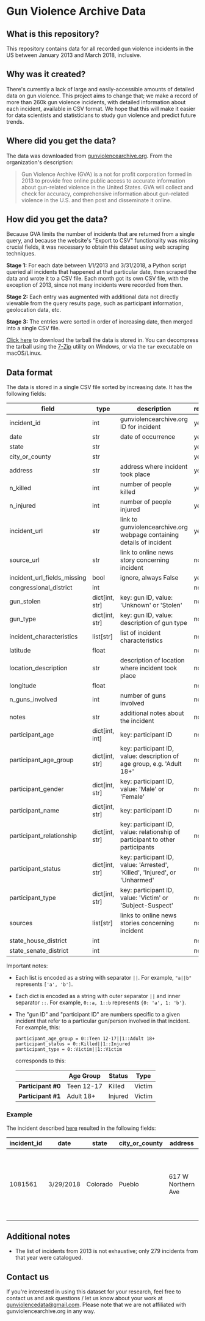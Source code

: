 # Gun Violence Archive Data

## What is this repository?

This repository contains data for all recorded gun violence incidents in the US between January 2013 and March 2018, inclusive.

## Why was it created?

There's currently a lack of large and easily-accessible amounts of detailed data on gun violence. This project aims to change that; we make a record of more than 260k gun violence incidents, with detailed information about each incident, available in CSV format. We hope that this will make it easier for data scientists and statisticians to study gun violence and predict future trends.

## Where did you get the data?

The data was downloaded from [gunviolencearchive.org](http://www.gunviolencearchive.org/). From the organization's description:

> Gun Violence Archive (GVA) is a not for profit corporation formed in 2013 to provide free online public access to accurate information about gun-related violence in the United States. GVA will collect and check for accuracy, comprehensive information about gun-related violence in the U.S. and then post and disseminate it online.

## How did you get the data?

Because GVA limits the number of incidents that are returned from a single query, and because the website's "Export to CSV" functionality was missing crucial fields, it was necessary to obtain this dataset using web scraping techniques.

**Stage 1:** For each date between 1/1/2013 and 3/31/2018, a Python script queried all incidents that happened at that particular date, then scraped the data and wrote it to a CSV file. Each month got its own CSV file, with the exception of 2013, since not many incidents were recorded from then.

**Stage 2:** Each entry was augmented with additional data not directly viewable from the query results page, such as participant information, geolocation data, etc.

**Stage 3:** The entries were sorted in order of increasing date, then merged into a single CSV file.

[Click here] to download the tarball the data is stored in. You can decompress the tarball using the [7-Zip] utility on Windows, or via the `tar` executable on macOS/Linux.

[Click here]: DATA_01-2013_03-2018.tar.gz
[7-Zip]: https://www.7-zip.org/

## Data format

The data is stored in a single CSV file sorted by increasing date. It has the following fields:

| field                   | type         | description                                                               | required? |
|-----------------------------|------------------|-------------------------------------------------------------------------------|---------------|
| incident_id                 | int              |                 gunviolencearchive.org ID for incident                        | yes           |
| date                        | str              |                           date of occurrence                                  | yes           |
| state                       | str              |                                                                               | yes           |
| city_or_county              | str              |                                                                               | yes           |
| address                     | str              | address where incident took place                                             | yes           |
| n_killed                    | int              | number of people killed                                                       | yes           |
| n_injured                   | int              | number of people injured                                                      | yes           |
| incident_url                | str              | link to gunviolencearchive.org webpage containing details of incident         | yes           |
| source_url                  | str              | link to online news story concerning incident                                 | no            |
| incident_url_fields_missing | bool             | ignore, always False                                                          | yes           |
| congressional_district      | int              |                                                                               | no            |
| gun_stolen                  | dict[int, str] | key: gun ID, value: 'Unknown' or 'Stolen'                                     | no            |
| gun_type                    | dict[int, str] | key: gun ID, value: description of gun type                                   | no            |
| incident_characteristics    | list[str]        | list of incident characteristics                                              | no            |
| latitude                    | float            |                                                                               | no            |
| location_description        | str              | description of location where incident took place                             | no            |
| longitude                   | float            |                                                                               | no            |
| n_guns_involved             | int              | number of guns involved                                                       | no            |
| notes                       | str              | additional notes about the incident                                           | no            |
| participant_age             | dict[int, int] | key: participant ID                                                           | no            |
| participant_age_group       | dict[int, str] | key: participant ID, value: description of age group, e.g. 'Adult 18+'        | no            |
| participant_gender          | dict[int, str] | key: participant ID, value: 'Male' or 'Female'                                | no            |
| participant_name            | dict[int, str] | key: participant ID                                                           | no            |
| participant_relationship    | dict[int, str] | key: participant ID, value: relationship of participant to other participants | no            |
| participant_status          | dict[int, str] | key: participant ID, value: 'Arrested', 'Killed', 'Injured', or 'Unharmed'    | no            |
| participant_type            | dict[int, str] | key: participant ID, value: 'Victim' or 'Subject-Suspect'                     | no            |
| sources                     | list[str]        | links to online news stories concerning incident                              | no            |
| state_house_district        | int              |                                                                               | no            |
| state_senate_district       | int              |                                                                               | no            |

Important notes:

- Each list is encoded as a string with separator `||`. For example, `"a||b"` represents `['a', 'b']`.
- Each dict is encoded as a string with outer separator `||` and inner separator `::`. For example, `0::a, 1::b` represents `{0: 'a', 1: 'b'}`.
- The "gun ID" and "participant ID" are numbers specific to a given incident that refer to a particular gun/person involved in that incident. For example, this:

  ```
  participant_age_group = 0::Teen 12-17||1::Adult 18+
  participant_status = 0::Killed||1::Injured
  participant_type = 0::Victim||1::Victim
  ```

  corresponds to this:

  |                    | Age Group | Status | Type |
  |--------------------|---------------|------------|----------|
  | **Participant #0** | Teen 12-17    | Killed     | Victim   |
  | **Participant #1** | Adult 18+     | Injured    | Victim   |

### Example

The incident described [here](http://www.gunviolencearchive.org/incident/1081561) resulted in the following fields:

| incident_id | date | state | city_or_county | address | n_killed | n_injured | incident_url | source_url | incident_url_fields_missing | congressional_district | gun_stolen | gun_type | incident_characteristics | latitude | location_description | longitude | n_guns_involved | notes | participant_age | participant_age_group | participant_gender | participant_name | participant_relationship | participant_status | participant_type | sources | state_house_district | state_senate_district |
|-------------|------|-------|----------------|---------|----------|-----------|--------------|------------|-----------------------------|------------------------|------------|----------|--------------------------|----------|----------------------|-----------|-----------------|-------|-----------------|-----------------------|--------------------|------------------|--------------------------|--------------------|------------------|---------|----------------------|-----------------------|
| 1081561 | 3/29/2018 | Colorado | Pueblo | 617 W Northern Ave | 0 | 0 | http://www.gunviolencearchive.org/incident/1081561 | https://www.chieftain.com/news/crime/pueblo-sheriff-seizes-illegal-guns-drugs-cash-in-bessemer-building/article_436d713a-4be6-565f-a919-747ab83e66df.html | False | 3 | 0::Stolen\|\|1::Unknown\|\|2::Unknown\|\|3::Unknown\|\|4::Unknown\|\|5::Unknown\|\|6::Unknown\|\|7::Unknown\|\|8::Unknown\|\|9::Unknown\|\|10::Unknown\|\|11::Unknown\|\|12::Unknown\|\|13::Unknown\|\|14::Unknown\|\|15::Unknown\|\|16::Unknown\|\|17::Unknown\|\|18::Unknown\|\|19::Unknown\|\|20::Unknown\|\|21::Unknown\|\|22::Unknown\|\|23::Unknown\|\|24::Unknown | 0::Handgun\|\|1::Handgun\|\|2::Unknown\|\|3::Unknown\|\|4::Unknown\|\|5::Unknown\|\|6::Unknown\|\|7::Unknown\|\|8::Unknown\|\|9::Unknown\|\|10::Unknown\|\|11::Unknown\|\|12::Unknown\|\|13::Unknown\|\|14::Unknown\|\|15::Unknown\|\|16::Unknown\|\|17::Unknown\|\|18::Unknown\|\|19::Unknown\|\|20::Unknown\|\|21::Unknown\|\|22::Unknown\|\|23::Unknown\|\|24::Unknown | Non-Shooting Incident\|\|Drug involvement\|\|ATF/LE Confiscation/Raid/Arrest\|\|Possession (gun(s) found during commission of other crimes)\|\|Possession of gun by felon or prohibited person\|\|Stolen/Illegally owned gun{s} recovered during arrest/warrant | 38.2442 | Bessemer | -104.618 | 25 | Guns and drugs recovered from residence. | 0::43 | 0::Adult 18+ | 0::Male | 0::Phillip W. Key |  | 0::Unharmed, Arrested | 0::Subject-Suspect | https://www.chieftain.com/news/crime/pueblo-sheriff-seizes-illegal-guns-drugs-cash-in-bessemer-building/article_436d713a-4be6-565f-a919-747ab83e66df.html | 46 | 3 |

## Additional notes

- The list of incidents from 2013 is not exhaustive; only 279 incidents from that year were catalogued.

## Contact us

If you're interested in using this dataset for your research, feel free to contact us and ask questions / let us know about your work at gunviolencedata@gmail.com. Please note that we are not affiliated with gunviolencearchive.org in any way.
